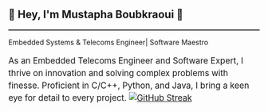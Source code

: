 <h2>🚀 Hey, I'm Mustapha Boubkraoui 👋</strong></h2>
<!DOCTYPE html>
<html lang="en">
<head>
  <meta charset="UTF-8">
  <meta name="viewport" content="width=device-width, initial-scale=1.0">
  <style>
    .separator {
      border-bottom: 2px solid #333;
      margin-bottom: 15px;
    }

    h2 {
      font-size: 1.5em;
      margin-bottom: 10px;
    }

    p {
      font-size: 1.2em;
      line-height: 1.5;
    }
  </style>
</head>
<body>

<div class="separator"></div>
Embedded Systems & Telecoms Engineer| Software Maestro

As an Embedded Telecoms Engineer and Software Expert, I thrive on innovation and solving complex problems with finesse. Proficient in C/C++, Python, and Java, I bring a keen eye for detail to every project.
[![GitHub Streak](https://streak-stats.demolab.com?user=Djoko85&theme=dark)](https://git.io/streak-stats)

